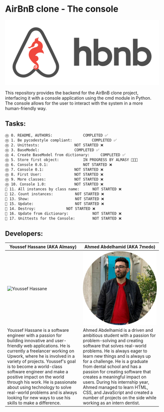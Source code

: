 # AirBnB clone - The console

![AirBnB Logo](https://github.com/Youssef-Hassane/AirBnB_clone/blob/master/images/65f4a1dd9c51265f49d0.png)

This repository provides the backend for the AirBnB clone project, 
interfacing it with a console application using the cmd module in Python.
The console allows for the user to interact with the system in a more human-friendly way.



## Tasks:
```
Ⓜ️ 0. README, AUTHORS:				COMPLETED ✅		
Ⓜ️ 1. Be pycodestyle compliant: 		COMPLETED ✅		
Ⓜ️ 2. Unittests: 				NOT STARTED ❌		
Ⓜ️ 3. BaseModel: 				COMPLETED ✅		
Ⓜ️ 4. Create BaseModel from dictionary:		COMPLETED ✅		
Ⓜ️ 5. Store first object: 			IN PROGRESS BY ALMASY 👨🏻‍💻
Ⓜ️ 6. Console 0.0.1:				NOT STARTED ❌		
Ⓜ️ 7. Console 0.1:				NOT STARTED ❌		
Ⓜ️ 8. First User:				NOT STARTED ❌		
Ⓜ️ 9. More classes:				NOT STARTED ❌		
Ⓜ️ 10. Console 1.0:				NOT STARTED ❌		
🚀 11. All instances by class name:		NOT STARTED ❌
🚀 12. Count instances: 			NOT STARTED ❌
🚀 13. Show: 					NOT STARTED ❌
🚀 15. Update: 					NOT STARTED ❌
🚀 14. Destroy: 				NOT STARTED ❌
🚀 16. Update from dictionary: 			NOT STARTED ❌
🚀 17. Unittests for the Console: 		NOT STARTED ❌
```

## Developers:

| **Youssef Hassane (AKA Almasy)** | **Ahmed Abdelhamid (AKA 7medo)** |
|---|---|
| ![Youssef Hassane](https://github.com/Youssef-Hassane/Screenshot/blob/main/img.png) | ![Ahmed Abdelhamid](https://github.com/Youssef-Hassane/Screenshot/blob/main/Screenshot%202023-11-11%20at%2012.42.16%20AM-fotor-2023111104736.png) |
| Youssef Hassane is a software engineer with a passion for building innovative and user-friendly web applications. He is currently a freelancer working on Upwork, where he is involved in a variety of projects. Youssef's goal is to become a world-class software engineer and make a positive impact on the world through his work. He is passionate about using technology to solve real-world problems and is always looking for new ways to use his skills to make a difference. | Ahmed Abdelhamid is a driven and ambitious student with a passion for problem-solving and creating software that solves real-world problems. He is always eager to learn new things and is always up for a challenge. He is a graduate from dental school and has a passion for creating software that creates a meaningful impact on users. During his internship year, Ahmed managed to learn HTML, CSS, and JavaScript and created a number of projects on the side while working as an intern dentist. |

